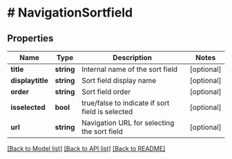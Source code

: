 # # NavigationSortfield

## Properties

Name | Type | Description | Notes
------------ | ------------- | ------------- | -------------
**title** | **string** | Internal name of the sort field | [optional]
**displaytitle** | **string** | Sort field display name | [optional]
**order** | **string** | Sort field order | [optional]
**isselected** | **bool** | true/false to indicate if sort field is selected | [optional]
**url** | **string** | Navigation URL for selecting the sort field | [optional]

[[Back to Model list]](../../README.md#models) [[Back to API list]](../../README.md#endpoints) [[Back to README]](../../README.md)
